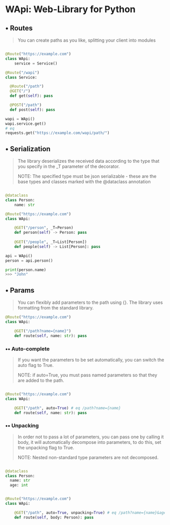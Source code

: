 # WApi: Web-Library for Python

## • Routes 

> You can create paths as you like, splitting your client into modules

```python

@Route("https://example.com")
class WApi:
    service = Service()

@Route("/wapi")
class Service:

  @Route("/path")
  @GET("/")
  def get(self): pass	

  @POST("/path")
  def post(self): pass
```

```python 
wapi = WApi()
wapi.service.get()
# eq
requests.get("https://example.com/wapi/path/")
```

## • Serialization 

> The library deserializes the received data according to the type that you specify in the \_T parameter of the decorator. 
> 
> NOTE: The specified type must be json serializable - these are the base types and classes marked with the @dataclass annotation

```python

@dataclass
class Person:
	name: str

@Route("https://example.com")
class WApi:

	@GET("/person", _T=Person)
	def person(self) -> Person: pass
	
	@GET("/people", _T=List[Person])
	def people(self) -> List[Person]: pass

```

```python
api = WApi()
person = api.person()

print(person.name)
>>> "John"
```

## • Params

> You can flexibly add parameters to the path using {}. The library uses formatting from the standard library.

```python
@Route("https://example.com")
class WApi:

	@GET("/path?name={name}")
	def route(self, name: str): pass
```


### •• Auto-complete

> If you want the parameters to be set automatically, you can switch the auto flag to True.
> 
> NOTE: if auto=True, you must pass named parameters so that they are added to the path.

```python

@Route("https://example.com")
class WApi:

	@GET("/path", auto=True) # eq /path?name={name}
	def route(self, name: str): pass
```

### •• Unpacking

> In order not to pass a lot of parameters, you can pass one by calling it body, it will automatically decompose into parameters, to do this, set the unpacking flag to True.
> 
> NOTE:  Nested non-standard type parameters are not decomposed.

```python

@dataclass
class Person:
  name: str
  age: int  


@Route("https://example.com")
class WApi:

	@GET("/path", auto=True, unpacking=True) # eq /path?name={name}&age={age}
	def route(self, body: Person): pass
```
